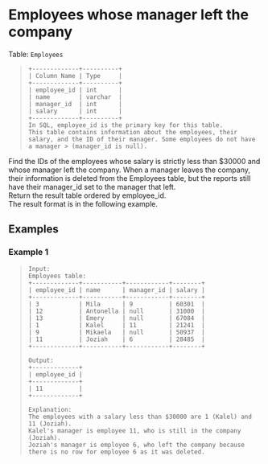 # Employees whose manager left the company

Table: `Employees`
> ```
> +-------------+----------+
> | Column Name | Type     |
> +-------------+----------+
> | employee_id | int      |
> | name        | varchar  |
> | manager_id  | int      |
> | salary      | int      |
> +-------------+----------+
> In SQL, employee_id is the primary key for this table.
> This table contains information about the employees, their salary, and the ID of their manager. Some employees do not have a manager > (manager_id is null).
> ```

Find the IDs of the employees whose salary is strictly less than $30000 and whose manager left the company. When a manager leaves the company, their information is deleted from the Employees table, but the reports still have their manager_id set to the manager that left.  
Return the result table ordered by employee_id.  
The result format is in the following example.

## Examples
### Example 1
> ```
> Input:  
> Employees table:
> +-------------+-----------+------------+--------+
> | employee_id | name      | manager_id | salary |
> +-------------+-----------+------------+--------+
> | 3           | Mila      | 9          | 60301  |
> | 12          | Antonella | null       | 31000  |
> | 13          | Emery     | null       | 67084  |
> | 1           | Kalel     | 11         | 21241  |
> | 9           | Mikaela   | null       | 50937  |
> | 11          | Joziah    | 6          | 28485  |
> +-------------+-----------+------------+--------+
> 
> Output: 
> +-------------+
> | employee_id |
> +-------------+
> | 11          |
> +-------------+
> 
> Explanation: 
> The employees with a salary less than $30000 are 1 (Kalel) and 11 (Joziah).
> Kalel's manager is employee 11, who is still in the company (Joziah).
> Joziah's manager is employee 6, who left the company because there is no row for employee 6 as it was deleted.
> ```